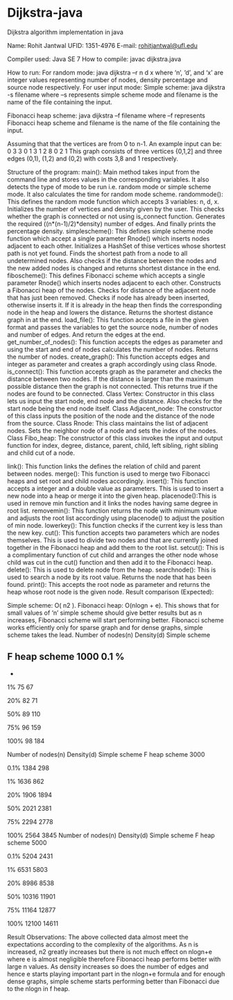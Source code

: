 # Dijkstra-java
Dijkstra algorithm implementation in java

Name: Rohit Jantwal
UFID: 1351-4976
E-mail: rohitjantwal@ufl.edu

Compiler used: Java SE 7
How to compile: javac dijkstra.java

How to run:
For random mode:
java dijkstra –r n d x where ‘n’, ‘d’, and ‘x’ are integer values representing number of nodes, density percentage and source node respectively. For user input mode:
Simple scheme:
java dijkstra -s filename
where –s represents simple scheme mode and filename is the name of the file containing the input.

Fibonacci heap scheme:
java dijkstra –f filename where –f represents Fibonacci heap scheme and filename is the name of the file containing the input.

Assuming that that the vertices are from 0 to n-1. An example input can be:
0
3 3
0 1 3
1 2 8
0 2 1
This graph consists of three vertices {0,1,2] and three edges (0,1), (1,2) and (0,2) with costs 3,8 and 1 respectively.

Structure of the program:
 main(): Main method takes input from the command line and stores values in the corresponding variables. It also detects the type of mode to be run i.e. random mode or simple scheme mode. It also calculates the time for random mode scheme.
 randommode(): This defines the random mode function which accepts 3 variables: n, d, x. Initializes the number of vertices and density given by the user. This checks whether the graph is connected or not using is_connect function. Generates the required ((n*(n-1)/2)*density) number of edges. And finally prints the percentage density.
 simplescheme(): This defines simple scheme mode function which accept a single parameter Rnode() which inserts nodes adjacent to each other. Initializes a HashSet of thise vertices whose shortest path is not yet found. Finds the shortest path from a node to all undetermined nodes. Also checks if the distance between the nodes and the new added nodes is changed and returns shortest distance in the end.
 fiboscheme(): This defines Fibonacci scheme which accepts a single parameter Rnode() which inserts nodes adjacent to each other. Constructs a Fibonacci heap of the nodes. Checks for distance of the adjacent node that has just been removed. Checks if node has already been inserted, otherwise inserts it. If it is already in the heap then finds the corresponding node in the heap and lowers the distance. Returns the shortest distance graph in at the end.
 load_file(): This function accepts a file in the given format and passes the variables to get the source node, number of nodes and number of edges. And return the edges at the end.
 get_number_of_nodes(): This function accepts the edges as parameter and using the start and end of nodes calculates the number of nodes. Returns the number of nodes.
 create_graph(): This function accepts edges and integer as parameter and creates a graph accordingly using class Rnode. is_connect(): This function accepts graph as the parameter and checks the distance between two nodes. If the distance is larger than the maximum possible distance then the graph is not connected. This returns true if the nodes are found to be connected.
 Class Vertex: Constructor in this class lets us input the start node, end node and the distance. Also checks for the start node being the end node itself.
 Class Adjacent_node: The constructor of this class inputs the position of the node and the distance of the node from the source.
 Class Rnode: This class maintains the list of adjacent nodes. Sets the neighbor node of a node and sets the index of the nodes.
 Class Fibo_heap: The constructor of this class invokes the input and output function for index, degree, distance, parent, child, left sibling, right sibling and child cut of a node.

link(): This function links the defines the relation of child and parent between nodes.
merge(): This function is used to merge two Fibonacci heaps and set root and child nodes accordingly.
insert(): This function accepts a integer and a double value as parameters. This is used to insert a new node into a heap or merge it into the given heap.
placenode():This is used in remove min function and it links the nodes having same degree in root list.
removemin(): This function returns the node with minimum value and adjusts the root list accordingly using placenode() to adjust the position of min node.
lowerkey(): This function checks if the current key is less than the new key.
cut(): This function accepts two parameters which are nodes themselves. This is used to divide two nodes and that are currently joined together in the Fibonacci heap and add them to the root list.
setcut(): This is a complimentary function of cut child and arranges the other node whose child was cut in the cut() function and then add it to the Fibonacci heap.
delete(): This is used to delete node from the heap.
searchnode(): This is used to search a node by its root value. Returns the node that has been found.
print(): This accepts the root node as parameter and returns the heap whose root node is the given node.
Result comparison (Expected):

Simple scheme: O( n2 ).
Fibonacci heap: O(nlogn + e).
This shows that for small values of ‘n’ simple scheme should give better results but as n increases, Fibonacci scheme will start performing better. Fibonacci scheme works efficiently only for sparse graph and for dense graphs, simple scheme takes the lead.
Number of nodes(n)
Density(d)
Simple scheme

F heap scheme
1000
0.1 %
-
-

1%
75
67

20%
82
71

50%
89
110

75%
96
159

100%
98
184

Number of nodes(n)
Density(d)
Simple scheme
F heap scheme
3000

0.1%
1384
298

1%
1636
862

20%
1906
1894

50%
2021
2381

75%
2294
2778

100%
2564
3845
Number of nodes(n)
Density(d)
Simple scheme
F heap scheme
5000

0.1%
5204
2431

1%
6531
5803

20%
8986
8538

50%
10316
11901

75%
11164
12877

100%
12100
14611

Result Observations:
The above collected data almost meet the expectations according to the complexity of the algorithms.
As n is increased, n2 greatly increases but there is not much effect on nlogn+e where e is almost negligible therefore Fibonacci heap performs better with large n values.
As density increases so does the number of edges and hence e starts playing important part in the nlogn+e formula and for enough dense graphs, simple scheme starts performing better than Fibonacci due to the nlogn in f heap.
